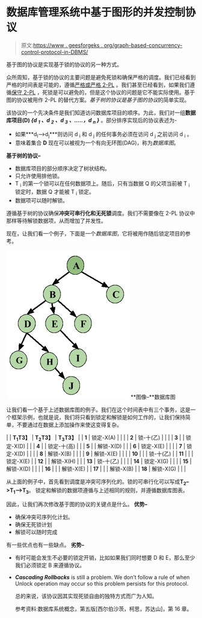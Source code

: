 # 数据库管理系统中基于图形的并发控制协议

> 原文:[https://www . geesforgeks . org/graph-based-concurrency-control-protocol-in-DBMS/](https://www.geeksforgeeks.org/graph-based-concurrency-control-protocol-in-dbms/)

基于图的协议是实现基于锁的协议的另一种方式。

众所周知，基于锁的协议的主要问题是避免死锁和确保严格的调度。我们已经看到严格的时间表是可能的，遵循[严格或严格 2-PL](https://www.geeksforgeeks.org/dbms-concurrency-control-protocol-two-phase-locking-2-pl-ii/) 。我们甚至已经看到，如果我们遵循[保守 2-PL](https://www.geeksforgeeks.org/dbms-concurrency-control-protocol-two-phase-locking-2-pl-iii/) ，死锁是可以避免的，但是这个协议的问题是它不能实际使用。基于图的协议被用作 2-PL 的替代方案。*基于树的协议是基于图的协议*的简单实现。

该协议的一个先决条件是我们知道访问数据库项目的顺序。为此，我们对一组**数据库项目(D) *{d <sub>1</sub> 、d <sub>2</sub> 、d <sub>3</sub> 、…..，d <sub>n</sub> }*** 。部分排序实现后的协议表述为-

*   如果***d<sub>I</sub>–>d<sub>j</sub>***则访问 d <sub>i</sub> 和 d <sub>j</sub> 的任何事务必须在访问 d <sub>j</sub> 之前访问 d <sub>i</sub> 。
*   意味着集合 **D** 现在可以被视为一个有向无环图(DAG)，称为*数据库图*。

**基于树的协议–**

*   数据库项目的部分顺序决定了树状结构。
*   只允许使用排他锁。
*   T <sub>i</sub> 的第一个锁可以在任何数据项上。随后，只有当数据 Q 的父项当前被 T <sub>i</sub> 锁定时，数据 Q 才能被 T <sub>i</sub> 锁定。
*   数据项可以随时解锁。

遵循基于树的协议确保**冲突可串行化和无死锁**调度。我们不需要像在 2-PL 协议中那样等待解锁数据项，从而增加了并发性。

现在，让我们看一个例子，下面是一个*数据库图*，它将被用作随后锁定项目的参考。

![222](img/871fa92dd9e3a51108ce9097fcd9ce33.png)
**图像–**数据库图

让我们看一个基于上述数据库图的例子。我们在这个时间表中有三个事务，这是一个框架示例，也就是说，我们将只看到锁定和解锁是如何工作的，让我们保持简单，不要通过在数据上添加操作来使这变得复杂。

|  | **T<sub>1</sub>T3】** | **T<sub>2</sub>T3】** | **T<sub>3</sub>T3】** |
| **1** | 锁定-X(A) |  |  |
| **2** | 锁-十(乙) |  |  |
| **3** |  | 锁定-X(D) |  |
| **4** |  | 锁定-十(高) |  |
| **5** |  | 解锁-X(D) |  |
| **6** | 锁定-X(E) |  |  |
| **7** | 锁定-X(D) |  |  |
| **8** | 解锁-X(B) |  |  |
| **9** | 解锁-X(E) |  |  |
| **10** |  |  | 锁-十(乙) |
| **11** |  |  | 锁定-X(E) |
| **12** |  | 解锁-X(H) |  |
| **13** | 锁-十(乙) |  |  |
| **14** | 锁定-X(G) |  |  |
| **15** | 解锁-X(D) |  |  |
| **16** |  |  | 解锁-X(E) |
| **17** |  |  | 解锁-X(B) |
| **18** | 解锁-X(G) |  |  |

从上面的例子中，首先看到调度是冲突可序列化的。锁的可串行化可以写成**T<sub>2</sub>–>T<sub>1</sub>–>T<sub>3</sub>**。
锁定和解锁的数据项遵循与上述相同的规则，并遵循数据库图表。

因此，让我们再次修改基于图的协议的关键点是什么。
**优势–**

*   确保冲突可序列化计划。
*   确保无死锁计划
*   解锁可以随时完成

有一些优点也有一些缺点。
**劣势–**

*   有时可能会发生不必要的锁定开销，比如如果我们同时想要 D 和 E，那么至少我们必须锁定 B 来遵循协议。
*   ***Cascading Rollbacks*** is still a problem. We don’t follow a rule of when Unlock operation may occur so this problem persists for this protocol.

    总的来说，该协议因其实现死锁自由的独特方式而广为人知。

    参考资料:数据库系统概念，第五版[西尔伯沙茨，柯思，苏达山]，第 16 章。